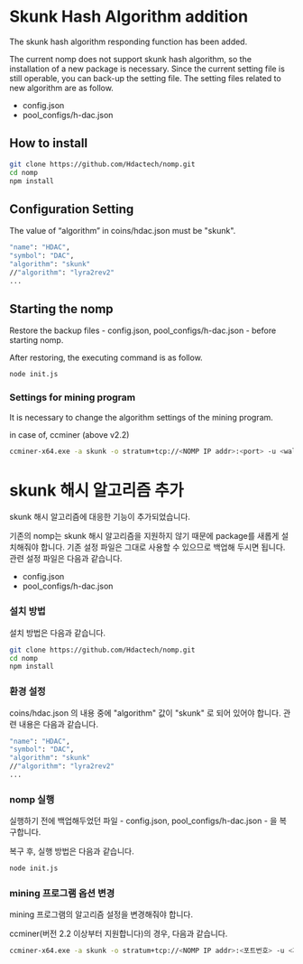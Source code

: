 Skunk Hash Algorithm addition
=======================
The skunk hash algorithm responding function has been added.

The current nomp does not support skunk hash algorithm, so the installation of a new package is necessary. Since the current setting file is still operable, you can back-up the setting file. The setting files related to new algorithm are as follow.

*	config.json
*	pool_configs/h-dac.json

## How to install
```bash
git clone https://github.com/Hdactech/nomp.git
cd nomp
npm install
```

## Configuration Setting
The value of “algorithm” in coins/hdac.json must be "skunk".
```bash
"name": "HDAC",
"symbol": "DAC",
"algorithm": "skunk"
//"algorithm": "lyra2rev2"
...
```

## Starting the nomp
Restore the backup files - config.json, pool_configs/h-dac.json - before starting nomp.

After restoring, the executing command is as follow.
```bash
node init.js
```

### Settings for mining program
It is necessary to change the algorithm settings of the mining program.

in case of, ccminer (above v2.2)
```bash
ccminer-x64.exe -a skunk -o stratum+tcp://<NOMP IP addr>:<port> -u <wallet address> -p x
```

skunk 해시 알고리즘 추가
=======================
skunk 해시 알고리즘에 대응한 기능이 추가되었습니다.

기존의 nomp는 skunk 해시 알고리즘을 지원하지 않기 때문에 package를 새롭게 설치해줘야 합니다. 기존 설정 파일은 그대로 사용할 수 있으므로 백업해 두시면 됩니다.
관련 설정 파일은 다음과 같습니다.
* config.json
* pool_configs/h-dac.json

### 설치 방법
 설치 방법은 다음과 같습니다.
```bash
git clone https://github.com/Hdactech/nomp.git
cd nomp
npm install
```

### 환경 설정
coins/hdac.json 의 내용 중에 "algorithm" 값이 "skunk" 로 되어 있어야 합니다. 관련 내용은 다음과 같습니다.
```bash
"name": "HDAC",
"symbol": "DAC",
"algorithm": "skunk"
//"algorithm": "lyra2rev2"
...
```

### nomp 실행
실행하기 전에 백업해두었던 파일 - config.json, pool_configs/h-dac.json - 을 복구합니다.

복구 후, 실행 방법은 다음과 같습니다.
```bash
node init.js
```

### mining 프로그램 옵션 변경
mining 프로그램의 알고리즘 설정을 변경해줘야 합니다.

ccminer(버전 2.2 이상부터 지원합니다)의 경우, 다음과 같습니다. 
```bash
ccminer-x64.exe -a skunk -o stratum+tcp://<NOMP IP addr>:<포트번호> -u <지갑주소> -p x
```
